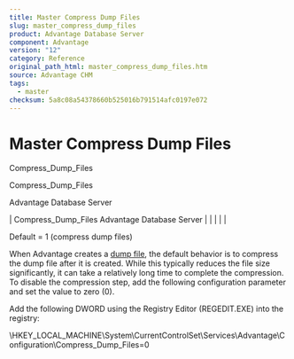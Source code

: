 ```yaml
---
title: Master Compress Dump Files
slug: master_compress_dump_files
product: Advantage Database Server
component: Advantage
version: "12"
category: Reference
original_path_html: master_compress_dump_files.htm
source: Advantage CHM
tags:
  - master
checksum: 5a8c08a54378660b525016b791514afc0197e072
---
```


# Master Compress Dump Files

Compress\_Dump\_Files

Compress\_Dump\_Files

Advantage Database Server

| Compress\_Dump\_Files  Advantage Database Server |  |  |  |  |

Default = 1 (compress dump files)

When Advantage creates a [dump file](master_adsdump_files.md), the default behavior is to compress the dump file after it is created. While this typically reduces the file size significantly, it can take a relatively long time to complete the compression. To disable the compression step, add the following configuration parameter and set the value to zero (0).

Add the following DWORD using the Registry Editor (REGEDIT.EXE) into the registry:

\\HKEY\_LOCAL\_MACHINE\System\CurrentControlSet\Services\Advantage\Configuration\Compress\_Dump\_Files=0
